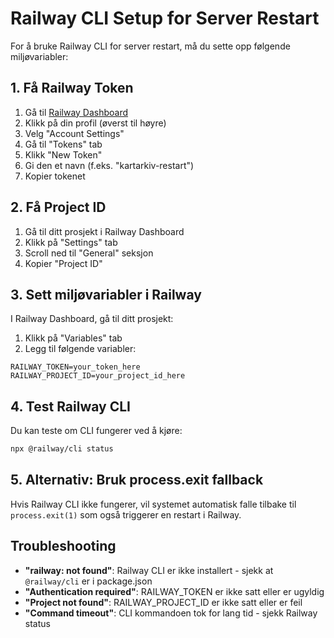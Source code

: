# Railway CLI Setup for Server Restart

For å bruke Railway CLI for server restart, må du sette opp følgende miljøvariabler:

## 1. Få Railway Token

1. Gå til [Railway Dashboard](https://railway.app/dashboard)
2. Klikk på din profil (øverst til høyre)
3. Velg "Account Settings"
4. Gå til "Tokens" tab
5. Klikk "New Token"
6. Gi den et navn (f.eks. "kartarkiv-restart")
7. Kopier tokenet

## 2. Få Project ID

1. Gå til ditt prosjekt i Railway Dashboard
2. Klikk på "Settings" tab
3. Scroll ned til "General" seksjon
4. Kopier "Project ID"

## 3. Sett miljøvariabler i Railway

I Railway Dashboard, gå til ditt prosjekt:

1. Klikk på "Variables" tab
2. Legg til følgende variabler:

```
RAILWAY_TOKEN=your_token_here
RAILWAY_PROJECT_ID=your_project_id_here
```

## 4. Test Railway CLI

Du kan teste om CLI fungerer ved å kjøre:

```bash
npx @railway/cli status
```

## 5. Alternativ: Bruk process.exit fallback

Hvis Railway CLI ikke fungerer, vil systemet automatisk falle tilbake til `process.exit(1)` som også triggerer en restart i Railway.

## Troubleshooting

- **"railway: not found"**: Railway CLI er ikke installert - sjekk at `@railway/cli` er i package.json
- **"Authentication required"**: RAILWAY_TOKEN er ikke satt eller er ugyldig
- **"Project not found"**: RAILWAY_PROJECT_ID er ikke satt eller er feil
- **"Command timeout"**: CLI kommandoen tok for lang tid - sjekk Railway status
